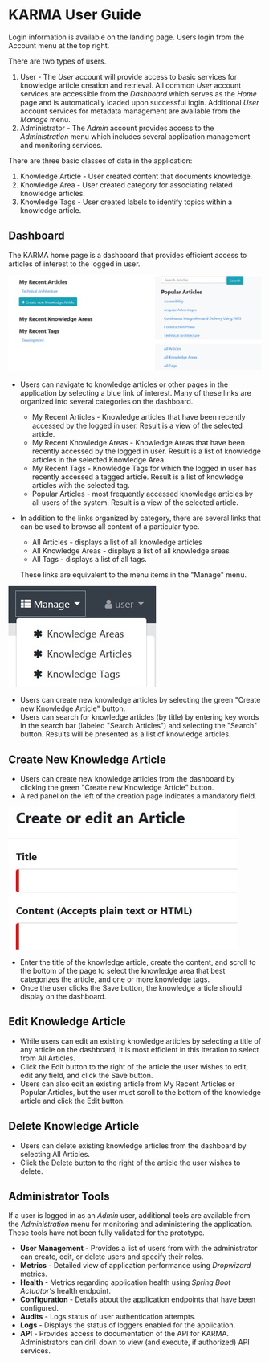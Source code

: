 # KARMA User Guide

Login information is available on the landing page.  Users login from the Account menu at the top right.

There are two types of users.

1.  User - The _User_ account will provide access to basic services for knowledge article creation and retrieval.  All common _User_ account services are accessible from the _Dashboard_ which serves as the _Home_ page and is automatically loaded upon successful login.  Additional _User_ account services for metadata management are available from the _Manage_ menu.  
2. Administrator - The _Admin_ account provides access to the _Administration_ menu which includes several application management and monitoring services.  

There are three basic classes of data in the application:

1. Knowledge Article - User created content that documents knowledge.
2. Knowledge Area - User created category for associating related knowledge articles.
3. Knowledge Tags - User created labels to identify topics within a knowledge article.

## Dashboard

The KARMA home page is a dashboard that provides efficient access to articles of interest to the logged in user.  

![Dashboard](Dashboard.jpg)

* Users can navigate to knowledge articles or other pages in the application by selecting a blue link of interest.  Many of these links are organized into several categories on the dashboard.
    * My Recent Articles - Knowledge articles that have been recently accessed by the logged in user.  Result is a view of the selected article.
    * My Recent Knowledge Areas - Knowledge Areas that have been recently accessed by the logged in user.  Result is a list of knowledge articles in the selected Knowledge Area.
    * My Recent Tags - Knowledge Tags for which the logged in user has recently accessed a tagged article.  Result is a list of knowledge articles with the selected tag.
    * Popular Articles - most frequently accessed knowledge articles by all users of the system.  Result is a view of the selected article.
* In addition to the links organized by category, there are several links that can be used to browse all content of a particular type. 
    * All Articles - displays a list of all knowledge articles
    * All Knowledge Areas - displays a list of all knowledge areas
    * All Tags - displays a list of all tags.
    
    These links are equivalent to the menu items in the "Manage" menu.
    
![Manage Menu](ManageMenu.jpg)

* Users can create new knowledge articles by selecting the green "Create new Knowledge Article" button.
* Users can search for knowledge articles (by title) by entering key words in the search bar (labeled "Search Articles") and selecting the "Search" button.  Results will be presented as a list of knowledge articles.

## Create New Knowledge Article
* Users can create new knowledge articles from the dashboard by clicking the green "Create new Knowledge Article" button.
* A red panel on the left of the creation page indicates a mandatory field.

![Create Edit](CreateEdit.jpg)

* Enter the title of the knowledge article, create the content, and scroll to the bottom of the page to select the knowledge area that best categorizes the article, and one or more knowledge tags.
* Once the user clicks the Save button, the knowledge article should display on the dashboard.

## Edit Knowledge Article

* While users can edit an existing knowledge articles by selecting a title of any article on the dashboard, it is most efficient in this iteration to select from All Articles.
* Click the Edit button to the right of the article the user wishes to edit, edit any field, and click the Save button.
* Users can also edit an existing article from My Recent Articles or Popular Articles, but the user must scroll to the bottom of the knowledge article and click the Edit button. 

## Delete Knowledge Article

* Users can delete existing knowledge articles from the dashboard by selecting All Articles.
* Click the Delete button to the right of the article the user wishes to delete.

## Administrator Tools

If a user is logged in as an _Admin_ user, additional tools are available from the _Administration_ menu for monitoring and administering the application.  These tools have not been fully validated for the prototype.

* **User Management** - Provides a list of users from with the administrator can create, edit, or delete users and specify their roles.
* **Metrics** - Detailed view of application performance using _Dropwizard_ metrics.
* **Health** - Metrics regarding application health using _Spring Boot Actuator's_ health endpoint.
* **Configuration** - Details about the application endpoints that have been configured.
* **Audits** - Logs status of user authentication attempts.
* **Logs** - Displays the status of loggers enabled for the application.
* **API** - Provides access to documentation of the API for KARMA.  Administrators can drill down to view (and execute, if authorized) API services.





